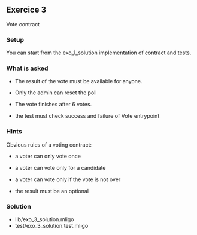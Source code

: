 ## Exercice 3

Vote contract 

### Setup
You can start from the exo_1_solution implementation of contract and tests.

### What is asked

- The result of the vote must be available for anyone.
- Only the admin can reset the poll
- The vote finishes after 6 votes.

- the test must check success and failure of Vote entrypoint 


### Hints
Obvious rules of a voting contract:
- a voter can only vote once
- a voter can vote only for a candidate
- a voter can vote only if the vote is not over

- the result must be an optional

### Solution
- lib/exo_3_solution.mligo
- test/exo_3_solution.test.mligo